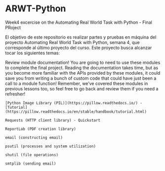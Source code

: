 # ARWT-Python
Week4 excercise on the Automating Real World Task with Python - Final PRoject


El objetivo de este repositorio es realizar partes y pruebas en máquina del
proyecto Automating Real World Task with Python, semana 4, que corresponde
al último proyecto del curso.
Este proyecto busca alcanzar tocar los siguientes temas:

Review module documentation! You are going to need to use these modules to complete the final project. Reading the documentation takes time, but as you become more familiar with the APIs provided by these modules, it could save you from writing a bunch of custom code that could have just been a call to a module function! Remember, we’ve covered these modules in previous lessons too, so feel free to go back and review them if you need a refresher!

    [Python Image Library (PIL)](https://pillow.readthedocs.io/) - [Tutorial](https://pillow.readthedocs.io/en/stable/handbook/tutorial.html)

    Requests (HTTP client library) - Quickstart

    ReportLab (PDF creation library)

    email (constructing email)

    psutil (processes and system utilization)

    shutil (file operations)

    smtplib (sending email)


